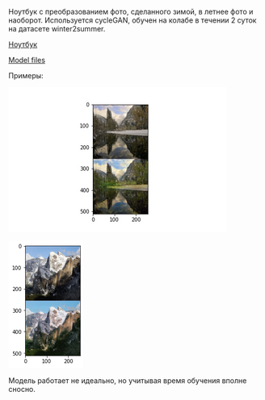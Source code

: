 Ноутбук с преобразованием фото, сделанного зимой, в летнее фото и наоборот. Используется cycleGAN, обучен на колабе в течении 2 суток на датасете winter2summer. 

[Ноутбук](https://github.com/aogavrilov/CVModels/blob/master/Summer2Winter/cycleGAN%20hw.ipynb)

[Model files](https://drive.google.com/drive/folders/1bChtmOjOUnqdYCqs2xxvfKT78-ouVPa6?usp=sharing)


Примеры:


![alt text](1_1w2s.jpg "Покрасили деревья в ярко зеленый")


![alt text](img2.png "Преобразовали снег на переднем плане в песок и немного осветлили листву")


Модель работает не идеально, но учитывая время обучения вполне сносно. 
